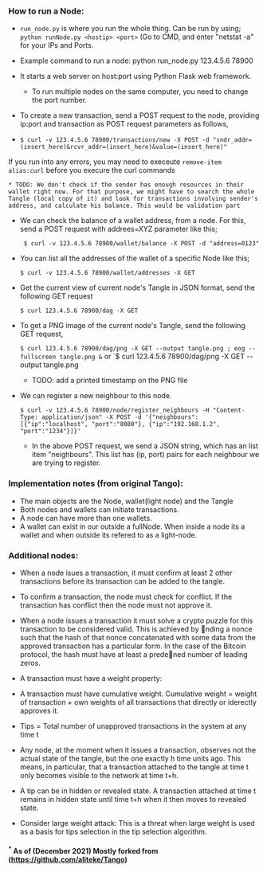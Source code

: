 ### How to run a Node:

* `run_node.py` is where you run the whole thing. Can be run by using; `python runNode.py <hostip> <port>` (Go to CMD, and enter "netstat -a" for your IPs and Ports. 
* Example command to run a node: python run_node.py 123.4.5.6 78900
* It starts a web server on host:port using Python Flask web framework. 

	* To run multiple nodes on the same computer, you need to change the port number.

* To create a new transaction, send a POST request to the node, providing ip:port and transaction as POST request parameters as follows,
* 
    ` $ curl -v 123.4.5.6 78900/transactions/new -X POST -d "sndr_addr=(insert_here)&rcvr_addr=(insert_here)&value=(insert_here)" `
    
If you run into any errors, you may need to execeute `remove-item alias:curl` before you execure the curl commands

    * TODO: We don't check if the sender has enough resources in their wallet right now. For that purpose, we might have to search the whole Tangle (local copy of it) and look for transactions involving sender's address, and calculate his balance. This would be validation part

* We can check the balance of a wallet address, from a node. For this, send a POST request with addrees=XYZ parameter like this;

    ` $ curl -v 123.4.5.6 78900/wallet/balance -X POST -d "address=0123"`


* You can list all the addresses of the wallet of a specific Node like this;

    `$ curl -v 123.4.5.6 78900/wallet/addresses -X GET`


* Get the current view of current node's Tangle in JSON format, send the following GET request

    `$ curl 123.4.5.6 78900/dag -X GET`


* To get a PNG image of the current node's Tangle, send the following GET request,

    `$ curl 123.4.5.6 78900/dag/png -X GET --output tangle.png ; eog --fullscreen tangle.png &` or `$ curl 123.4.5.6 78900/dag/png -X GET --output tangle.png
    
    * TODO: add a printed timestamp on the PNG file

* We can register a new neighbour to this node.

    `$ curl -v 123.4.5.6 78900/node/register_neighbours -H "Content-Type: application/json" -X POST -d '{"neighbours":[{"ip":"localhost", "port":"8080"}, {"ip":"192.168.1.2", "port":"1234"}]}'`
    
    * In the above POST request, we send a JSON string, which has an list item "neighbours". This list has (ip, port) pairs for each neighbour we are trying to register. 


### Implementation notes (from original Tango):

* The main objects are the Node, wallet(light node) and the Tangle
* Both nodes and wallets can initiate transactions.
* A node can have more than one wallets.
* A wallet can exist in our outside a fullNode. When inside a node its a wallet and when outside its refered to as a light-node. 


### Additional nodes:

* When a node isues a transaction, it must confirm at least 2 other transactions before its transaction can be added to the tangle.
* To confirm a transaction, the node must check for conflict. If the transaction has conflict then the node must not approve it.
* When a node issues a transaction it must solve a crypto puzzle for this transaction to be considered valid. 
	This is achieved by nding a nonce such that the hash of that nonce concatenated with 	  some data from the approved transaction has a particular form. In the case of the    Bitcoin protocol, the hash must have at least a predened number of leading zeros.  

* A transaction must have a weight property:

* A transaction must have cumulative weight. Cumulative weight  =  weight of transaction + own weights of all transactions that directly or iderectly approves it.

* Tips = Total number of unapproved transactions in the system at any time t

* Any node, at the moment when it issues a transaction, observes not the actual state of the tangle, but the one exactly h time units ago. This means, in particular, that a transaction attached to the tangle at time t only becomes visible to the network at time t+h.

* A tip can be in hidden or revealed state. A transaction attached at time t remains in hidden state until time t+h when it then moves to revealed state.

* Consider large weight attack: This is a threat when large weight is used as a basis for tips selection in the tip selection algorithm.

#### <sup>*</sup> As of (December 2021) Mostly forked from (https://github.com/aliteke/Tango)
